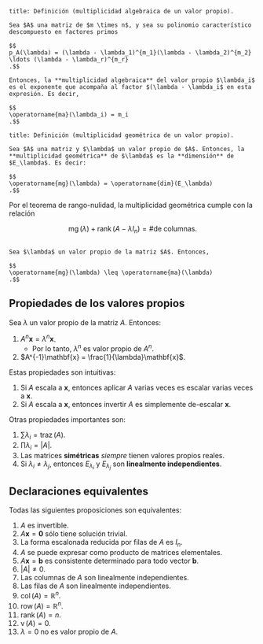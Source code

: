 ```ad-definition
title: Definición (multiplicidad algebraica de un valor propio).

Sea $A$ una matriz de $m \times n$, y sea su polinomio característico descompuesto en factores primos

$$
p_A(\lambda) = (\lambda - \lambda_1)^{m_1}(\lambda - \lambda_2)^{m_2} \ldots (\lambda - \lambda_r)^{m_r}
.$$

Entonces, la **multiplicidad algebraica** del valor propio $\lambda_i$ es el exponente que acompaña al factor $(\lambda - \lambda_i$ en esta expresión. Es decir,

$$
\operatorname{ma}(\lambda_i) = m_i
.$$

```

```ad-definition
title: Definición (multiplicidad geométrica de un valor propio).

Sea $A$ una matriz y $\lambda$ un valor propio de $A$. Entonces, la **multiplicidad geométrica** de $\lambda$ es la **dimensión** de $E_\lambda$. Es decir:

$$
\operatorname{mg}(\lambda) = \operatorname{dim}(E_\lambda)
.$$

```

Por el teorema de rango-nulidad, la multiplicidad geométrica cumple con la relación

$$
\operatorname{mg}(\lambda) + \operatorname{rank}(A - \lambda I_n) = \text{\# de columnas}
.$$

```ad-theorem

Sea $\lambda$ un valor propio de la matriz $A$. Entonces,

$$
\operatorname{mg}(\lambda) \leq \operatorname{ma}(\lambda)
.$$

```

## Propiedades de los valores propios

Sea $\lambda$ un valor propio de la matriz $A$. Entonces:

1. $A^n\mathbf{x} = \lambda^n\mathbf{x}$.
	- Por lo tanto, $\lambda^n$ es valor propio de $A^n$.
2. $A^{-1}\mathbf{x} = \frac{1}{\lambda}\mathbf{x}$.

Estas propiedades son intuitivas:

1. Si $A$ escala a $\mathbf{x}$, entonces aplicar $A$ varias veces es escalar varias veces a $\mathbf{x}$.
2. Si $A$ escala a $\mathbf{x}$, entonces invertir $A$ es simplemente de-escalar $\mathbf{x}$.

Otras propiedades importantes son:

1. $\sum\lambda_i = \operatorname{traz}(A)$.
2. $\prod\lambda_i = |A|$.
3. Las matrices **simétricas** *siempre* tienen valores propios reales.
4. Si $\lambda_i \neq \lambda_j$, entonces $E_{\lambda_i}$ y $E_{\lambda_j}$ son **linealmente independientes**.

## Declaraciones equivalentes

Todas las siguientes proposiciones son equivalentes:

1. $A$ es invertible.
2. $A\mathbf{x} = \mathbf{0}$ sólo tiene solución trivial.
3. La forma escalonada reducida por filas de $A$ es $I_n$.
4. $A$ se puede expresar como producto de matrices elementales.
5. $A\mathbf{x} = \mathbf{b}$ es consistente determinado para todo vector $\mathbf{b}$.
6. $|A| \neq 0$.
7. Las columnas de $A$ son linealmente independientes.
8. Las filas de $A$ son linealmente independientes.
9. $\operatorname{col}(A) = \mathbb{R}^n$.
9. $\operatorname{row}(A) = \mathbb{R}^n$.
10. $\operatorname{rank}(A) = n$.
10. $\operatorname{v}(A) = 0$.
11. $\lambda = 0$ no es valor propio de $A$.
